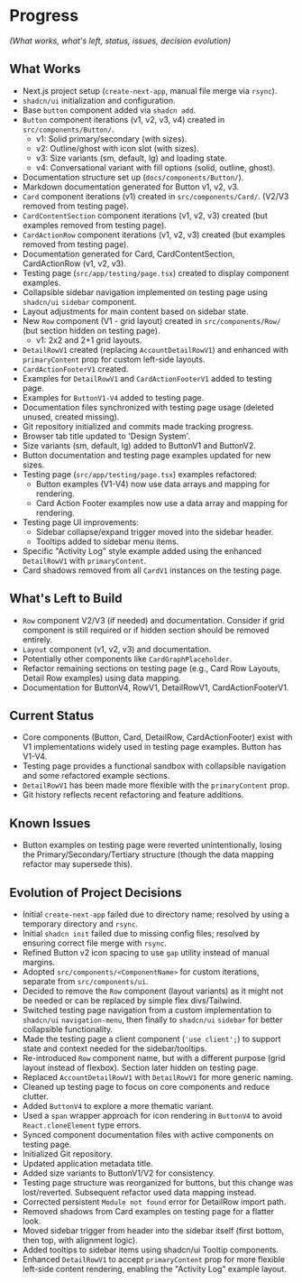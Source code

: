 # Progress

*(What works, what's left, status, issues, decision evolution)*

## What Works
- Next.js project setup (`create-next-app`, manual file merge via `rsync`).
- `shadcn/ui` initialization and configuration.
- Base `button` component added via `shadcn add`.
- `Button` component iterations (v1, v2, v3, v4) created in `src/components/Button/`.
  - v1: Solid primary/secondary (with sizes).
  - v2: Outline/ghost with icon slot (with sizes).
  - v3: Size variants (sm, default, lg) and loading state.
  - v4: Conversational variant with fill options (solid, outline, ghost).
- Documentation structure set up (`docs/components/Button/`).
- Markdown documentation generated for Button v1, v2, v3.
- `Card` component iterations (v1) created in `src/components/Card/`. (V2/V3 removed from testing page).
- `CardContentSection` component iterations (v1, v2, v3) created (but examples removed from testing page).
- `CardActionRow` component iterations (v1, v2, v3) created (but examples removed from testing page).
- Documentation generated for Card, CardContentSection, CardActionRow (v1, v2, v3).
- Testing page (`src/app/testing/page.tsx`) created to display component examples.
- Collapsible sidebar navigation implemented on testing page using `shadcn/ui` `sidebar` component.
- Layout adjustments for main content based on sidebar state.
- New `Row` component (V1 - grid layout) created in `src/components/Row/` (but section hidden on testing page).
  - v1: 2x2 and 2+1 grid layouts.
- `DetailRowV1` created (replacing `AccountDetailRowV1`) and enhanced with `primaryContent` prop for custom left-side layouts.
- `CardActionFooterV1` created.
- Examples for `DetailRowV1` and `CardActionFooterV1` added to testing page.
- Examples for `ButtonV1-V4` added to testing page.
- Documentation files synchronized with testing page usage (deleted unused, created missing).
- Git repository initialized and commits made tracking progress.
- Browser tab title updated to 'Design System'.
- Size variants (sm, default, lg) added to ButtonV1 and ButtonV2.
- Button documentation and testing page examples updated for new sizes.
- Testing page (`src/app/testing/page.tsx`) examples refactored:
  - Button examples (V1-V4) now use data arrays and mapping for rendering.
  - Card Action Footer examples now use a data array and mapping for rendering.
- Testing page UI improvements:
  - Sidebar collapse/expand trigger moved into the sidebar header.
  - Tooltips added to sidebar menu items.
- Specific "Activity Log" style example added using the enhanced `DetailRowV1` with `primaryContent`.
- Card shadows removed from all `CardV1` instances on the testing page.

## What's Left to Build
- `Row` component V2/V3 (if needed) and documentation. Consider if grid component is still required or if hidden section should be removed entirely.
- `Layout` component (v1, v2, v3) and documentation.
- Potentially other components like `CardGraphPlaceholder`.
- Refactor remaining sections on testing page (e.g., Card Row Layouts, Detail Row examples) using data mapping.
- Documentation for ButtonV4, RowV1, DetailRowV1, CardActionFooterV1.

## Current Status
- Core components (Button, Card, DetailRow, CardActionFooter) exist with V1 implementations widely used in testing page examples. Button has V1-V4.
- Testing page provides a functional sandbox with collapsible navigation and some refactored example sections.
- `DetailRowV1` has been made more flexible with the `primaryContent` prop.
- Git history reflects recent refactoring and feature additions.

## Known Issues
- Button examples on testing page were reverted unintentionally, losing the Primary/Secondary/Tertiary structure (though the data mapping refactor may supersede this).

## Evolution of Project Decisions
- Initial `create-next-app` failed due to directory name; resolved by using a temporary directory and `rsync`.
- Initial `shadcn init` failed due to missing config files; resolved by ensuring correct file merge with `rsync`.
- Refined Button v2 icon spacing to use `gap` utility instead of manual margins.
- Adopted `src/components/<ComponentName>` for custom iterations, separate from `src/components/ui`.
- Decided to remove the `Row` component (layout variants) as it might not be needed or can be replaced by simple flex divs/Tailwind.
- Switched testing page navigation from a custom implementation to `shadcn/ui` `navigation-menu`, then finally to `shadcn/ui` `sidebar` for better collapsible functionality.
- Made the testing page a client component (`'use client';`) to support state and context needed for the sidebar/tooltips.
- Re-introduced `Row` component name, but with a different purpose (grid layout instead of flexbox). Section later hidden on testing page.
- Replaced `AccountDetailRowV1` with `DetailRowV1` for more generic naming.
- Cleaned up testing page to focus on core components and reduce clutter.
- Added `ButtonV4` to explore a more thematic variant.
- Used a `span` wrapper approach for icon rendering in `ButtonV4` to avoid `React.cloneElement` type errors.
- Synced component documentation files with active components on testing page.
- Initialized Git repository.
- Updated application metadata title.
- Added size variants to ButtonV1/V2 for consistency.
- Testing page structure was reorganized for buttons, but this change was lost/reverted. Subsequent refactor used data mapping instead.
- Corrected persistent `Module not found` error for DetailRow import path.
- Removed shadows from Card examples on testing page for a flatter look.
- Moved sidebar trigger from header into the sidebar itself (first bottom, then top, with alignment logic).
- Added tooltips to sidebar items using shadcn/ui Tooltip components.
- Enhanced `DetailRowV1` to accept `primaryContent` prop for more flexible left-side content rendering, enabling the "Activity Log" example layout.